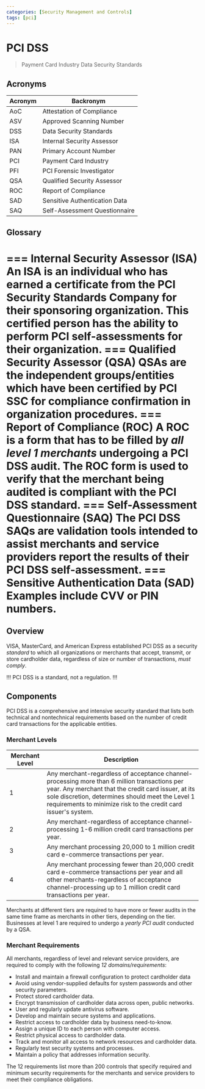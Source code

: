 ```yaml
---
categories: [Security Management and Controls]
tags: [pci]
---
```


# PCI DSS

> Payment Card Industry Data Security Standards

## Acronyms

| Acronym | Backronym |
| - | - |
| AoC | Attestation of Compliance |
| ASV | Approved Scanning Number |
| DSS | Data Security Standards |
| ISA | Internal Security Assessor |
| PAN | Primary Account Number |
| PCI | Payment Card Industry |
| PFI | PCI Forensic Investigator |
| QSA |	Qualified Security Assessor |
| ROC |	Report of Compliance |
| SAD |	Sensitive Authentication Data |
| SAQ |	Self-Assessment Questionnaire |

## Glossary

=== Internal Security Assessor (ISA)
An ISA is an individual who has earned a certificate from the PCI Security Standards Company for their sponsoring organization. This certified person has the ability to perform PCI self-assessments for their organization.
=== Qualified Security Assessor (QSA)
QSAs are the independent groups/entities which have been certified by PCI SSC for compliance confirmation in organization procedures.
=== Report of Compliance (ROC)
A ROC is a form that has to be filled by *all level 1 merchants* undergoing a PCI DSS audit. The ROC form is used to verify that the merchant being audited is compliant with the PCI DSS standard.
=== Self-Assessment Questionnaire (SAQ)
The PCI DSS SAQs are validation tools intended to assist merchants and service providers report the results of their PCI DSS self-assessment.
=== Sensitive Authentication Data (SAD)
Examples include CVV or PIN numbers.
===

## Overview

VISA, MasterCard, and American Express established PCI DSS as a security *standard* to which all organizations or merchants that accept, transmit, or store cardholder data, regardless of size or number of transactions, *must comply*.

!!!
PCI DSS is a standard, not a regulation.
!!!

## Components

PCI DSS is a comprehensive and intensive security standard that lists both technical and nontechnical requirements based on the number of credit card transactions for the applicable entities.

### Merchant Levels

| Merchant Level | Description |
| - | - |
| 1 | Any merchant-regardless of acceptance channel-processing more than 6 million transactions per year. Any merchant that the credit card issuer, at its sole discretion, determines should meet the Level 1 requirements to minimize risk to the credit card issuer's system. |
| 2 | Any merchant-regardless of acceptance channel-processing 1-6 million credit card transactions per year. |
| 3 | Any merchant processing 20,000 to 1 million credit card e-commerce transactions per year. |
| 4 | Any merchant processing fewer than 20,000 credit card e-commerce transactions per year and all other merchants-regardless of acceptance channel-processing up to 1 million credit card transactions per year. |

Merchants at different tiers are required to have more or fewer audits in the same time frame as merchants in other tiers, depending on the tier. Businesses at level 1 are required to undergo a *yearly PCI audit* conducted by a QSA.

### Merchant Requirements

All merchants, regardless of level and relevant service providers, are required to comply with the following *12 domains/requirements*:

- Install and maintain a firewall configuration to protect cardholder data
- Avoid using vendor-supplied defaults for system passwords and other security parameters.
- Protect stored cardholder data.
- Encrypt transmission of cardholder data across open, public networks.
- User and regularly update antivirus software.
- Develop and maintain secure systems and applications.
- Restrict access to cardholder data by business need-to-know.
- Assign a unique ID to each person with computer access.
- Restrict physical access to cardholder data.
- Track and monitor all access to network resources and cardholder data.
- Regularly test security systems and processes.
- Maintain a policy that addresses information security.

The 12 requirements list more than 200 controls that specify required and minimum security requirements for the merchants and service providers to meet their compliance obligations.
